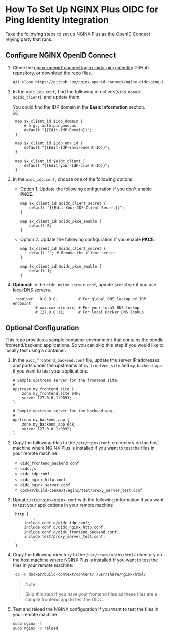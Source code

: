 # How To Set Up NGINX Plus OIDC for Ping Identity Integration

Take the following steps to set up NGINX Plus as the OpenID Connect relying party that runs.

## Configure NGINX OpenID Connect

1. Clone the [nginx-openid-connect/nginx-oidc-ping-identity](https://github.com/nginx-openid-connect/nginx-oidc-ping-identity) GitHub repository, or download the repo files.

   ```bash
   git clone https://github.com/nginx-openid-connect/nginx-oidc-ping-identity.git
   ```

2. In the `oidc_idp.conf`, find the following directives(`$idp_domain`, `$oidc_client`), and update them.

   You could find the IDP domain in the **Basic Information** section.  
   ![](./img/basic-domain.png)

   ```nginx
    map $x_client_id $idp_domain {
        # e.g., auth.pingone.us
        default "{{Edit-IdP-Domain}}";
    }

    map $x_client_id $idp_env_id {
        default "{{Edit-IdP-Environment-ID}}";
    }

    map $x_client_id $oidc_client {
        default "{{Edit-your-IdP-client-ID}}";
    }
   ```

3. In the `oidc_idp.conf`, choose one of the following options.

   - Option 1. Update the following configuration if you don't enable **PKCE**.

     ```nginx
     map $x_client_id $oidc_client_secret {
         default "{{Edit-Your-IDP-Client-Secret}}";
     }

     map $x_client_id $oidc_pkce_enable {
         default 0;
     }
     ```

   - Option 2. Update the following configuration if you enable **PKCE**.

     ```nginx
     map $x_client_id $oidc_client_secret {
         default ""; # Remove the client secret
     }

     map $x_client_id $oidc_pkce_enable {
         default 1;
     }
     ```

4. **Optional**: In the `oidc_nginx_server.conf`, update `$resolver` if you use local DNS servers.

   ```nginx
    resolver   8.8.8.8;         # For global DNS lookup of IDP endpoint
             # xxx.xxx.xxx.xxx; # For your local DNS lookup
             # 127.0.0.11;      # For local Docker DNS lookup
   ```

## Optional Configuration

This repo provides a sample container environment that contains the bundle frontend/backend applications. So you can skip this step if you would like to locally test using a container.

1. In the `oidc_frontend_backend.conf` file, update the server IP addresses and ports under the upstreams of `my_frontend_site` and `my_backend_app` if you want to test your applications.

   ```nginx
   # Sample upstream server for the frontend site.
   #
   upstream my_frontend_site {
       zone my_frontend_site 64k;
       server 127.0.0.1:9091;
   }

   # Sample upstream server for the backend app.
   #
   upstream my_backend_app {
       zone my_backend_app 64k;
       server 127.0.0.1:9092;
   }
   ```

2. Copy the following files to the `/etc/nginx/conf.d` directory on the host machine where NGINX Plus is installed if you want to test the files in your remote machine:

   - `oidc_frontend_backend.conf`
   - `oidc.js`
   - `oidc_idp.conf`
   - `oidc_nginx_http.conf`
   - `oidc_nginx_server.conf`
   - `docker/build-context/nginx/test/proxy_server_test.conf`

3. Update `/etc/nginx/nginx.conf` with the following information if you want to test your applications in your remote machine:

   ```nginx
    http {
            :
        include conf.d/oidc_idp.conf;
        include conf.d/oidc_nginx_http.conf;
        include conf.d/oidc_frontend_backend.conf;
        include test/proxy_server_test.conf;
            :
    }
   ```

4. Copy the following directory to the `/usr/share/nginx/html/` directory on the host machine where NGINX Plus is installed if you want to test the files in your remote machine:

   ```bash
    cp -R docker/build-context/content/ /usr/share/nginx/html/
   ```

   > Note:
   >
   > Skip this step if you have your frontend files as these files are a sample frontend app to test the OIDC.

5. Test and reload the NGINX configuration if you want to test the files in your remote machine:

   ```bash
   sudo nginx -t
   sudo nginx -s reload
   ```
